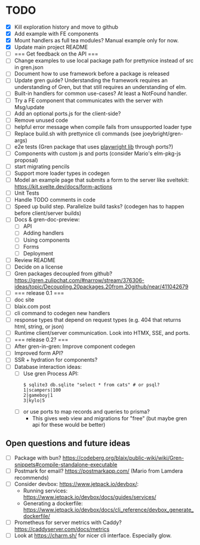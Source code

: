 # TODO

- [X] Kill exploration history and move to github
- [X] Add example with FE components
- [X] Mount handlers as full tea modules? Manual example only for now.
- [X] Update main project README
- [ ] === Get feedback on the API ===
- [ ] Change examples to use local package path for prettynice instead of src in gren.json
- [ ] Document how to use framework before a package is released
- [ ] Update gren guide? Understanding the framework requires an understanding of Gren, but that still requires an understanding of elm.
- [ ] Built-in handlers for common use-cases? At least a NotFound handler.
- [ ] Try a FE component that communicates with the server with Msg/update
- [ ] Add an optional ports.js for the client-side?
- [ ] Remove unused code
- [ ] helpful error message when compile fails from unsupported loader type
- [ ] Replace build.sh with prettynice cli commands (see joeybright/gren-args)
- [ ] e2e tests (Gren package that uses [playwright lib](https://playwright.dev/docs/library) through ports?)
- [ ] Components with custom js and ports (consider Mario's elm-pkg-js proposal)
- [ ] start migrating pencils
- [ ] Support more loader types in codegen
- [ ] Model an example page that submits a form to the server like sveltekit: https://kit.svelte.dev/docs/form-actions
- [ ] Unit Tests
- [ ] Handle TODO comments in code
- [ ] Speed up build step. Parallelize build tasks? (codegen has to happen before client/server builds)
- [ ] Docs & gren-doc-preview:
  - [ ] API
  - [ ] Adding handlers
  - [ ] Using components
  - [ ] Forms
  - [ ] Deployment
- [ ] Review README
- [ ] Decide on a license
- [ ] Gren packages decoupled from github? https://gren.zulipchat.com/#narrow/stream/376306-ideas/topic/Decoupling.20packages.20from.20github/near/411042679
- [ ] === release 0.1 ===
- [ ] doc site
- [ ] blaix.com post
- [ ] cli command to codegen new handlers
- [ ] response types that depend on request types (e.g. 404 that returns html, string, or json)
- [ ] Runtime client/server communication. Look into HTMX, SSE, and ports.
- [ ] === release 0.2? ===
- [ ] After gren-in-gren: Improve component codegen
- [ ] Improved form API?
- [ ] SSR + hydration for components?
- [ ] Database interaction ideas:
  - [ ] Use gren Process API:
      ```
      $ sqlite3 db.sqlite "select * from cats" # or psql?
      1|scampers|100
      2|gameboy|1
      3|kylo|5
      ```
  - [ ] or use ports to map records and queries to prisma?
    - This gives web view and migrations for "free"
      (but maybe gren api for these would be better)

## Open questions and future ideas

- [ ] Package with bun? https://codeberg.org/blaix/public-wiki/wiki/Gren-snippets#compile-standalone-executable
- [ ] Postmark for email? https://postmarkapp.com/ (Mario from Lamdera recommends)
- [ ] Consider devbox: https://www.jetpack.io/devbox/:
    - Running services: https://www.jetpack.io/devbox/docs/guides/services/
    - Generating a dockerfile: https://www.jetpack.io/devbox/docs/cli_reference/devbox_generate_dockerfile/
- [ ] Prometheus for server metrics with Caddy? https://caddyserver.com/docs/metrics
- [ ] Look at https://charm.sh/ for nicer cli interface. Especially glow.
